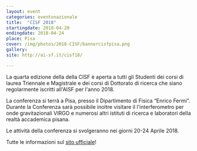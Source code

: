 ```yaml
---
layout: event
categories: eventonazionale
title:  "CISF 2018"
startingdate: 2018-04-20
endingdate: 2018-04-24
place: Pisa
cover: /img/photos/2018-CISF/bannercisfpisa.png
gallery: 
site: http://ai-sf.it/cisf18/

---
```


La quarta edizione della della CISF è aperta a tutti gli Studenti dei corsi di laurea Triennale e Magistrale e dei corsi di Dottorato di ricerca che siano regolarmente iscritti all'AISF per l'anno 2018.

La conferenza si terrà a Pisa, presso il Dipartimento di Fisica “Enrico Fermi”. Durante la Conferenza sarà possibile inoltre visitare il l'interferometro per onde gravitazionali VIRGO e numerosi altri istituti di ricerca e laboratori della realtà accademica pisana.

Le attività della conferenza si svolgeranno nei giorni 20-24 Aprile 2018.

Tutte le informazioni sul [sito ufficiale](http://ai-sf.it/cisf18/)!
